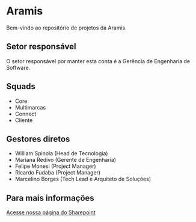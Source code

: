 # Aramis

Bem-vindo ao repositório de projetos da Aramis.

## Setor responsável

O setor responsável por manter esta conta é a Gerência de Engenharia de Software.

## Squads

- Core
- Multimarcas
- Connect
- Cliente

## Gestores diretos

- William Spinola (Head de Tecnologia)
- Mariana Redivo (Gerente de Engenharia)
- Felipe Monesi (Project Manager)
- Ricardo Fudaba (Project Manager)
- Marcelino Borges (Tech Lead e Arquiteto de Soluções)

## Para mais informações

[Acesse nossa página do Sharepoint](https://aramisbr.sharepoint.com/sites/TIEngenharia)